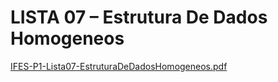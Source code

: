# LISTA 07 – Estrutura De Dados Homogeneos

[IFES-P1-Lista07-EstruturaDeDadosHomogeneos.pdf](https://github.com/marciocgl/ListasDeExerciciciosProgramacaoI/files/7297230/IFES-P1-Lista07-EstruturaDeDadosHomogeneos.pdf)

